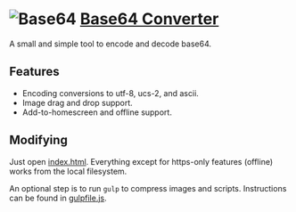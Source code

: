 ![Base64](https://pr.gg/base64/images/githubicon2628.png "Base64 icon") [Base64 Converter](https://pr.gg/base64/ "Live Base64 Converter")
===
A small and simple tool to encode and decode base64.

## Features
  * Encoding conversions to utf-8, ucs-2, and ascii.
  * Image drag and drop support.
  * Add-to-homescreen and offline support.

## Modifying
Just open [index.html](index.html). Everything except for https-only features (offline) works from the local filesystem.

An optional step is to run `gulp` to compress images and scripts. Instructions can be found in [gulpfile.js](gulpfile.js).
